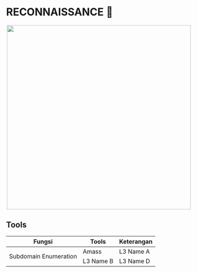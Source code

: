 # RECONNAISSANCE :crystal_ball:

<p align="center"><img src="https://user-images.githubusercontent.com/52058660/90117561-51232980-dd81-11ea-8710-33ec15f2420a.jpg" width="500"></p>

## Tools 
<table>
  <thead>
    <tr><th>Fungsi</th><th>Tools</th><th>Keterangan</th></tr>
  </thead>
  <tbody>
    <tr><td rowspan=2>Subdomain Enumeration</td><td>Amass</td><td>L3 Name A</td></tr>
    <tr><td>L3 Name B</td><td>L3 Name D</td></tr>
  </tbody>
</table>


  
  
